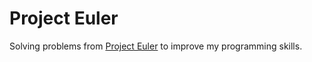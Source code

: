 # Project Euler
Solving problems from [Project Euler](https://projecteuler.net/) to improve my programming skills.
